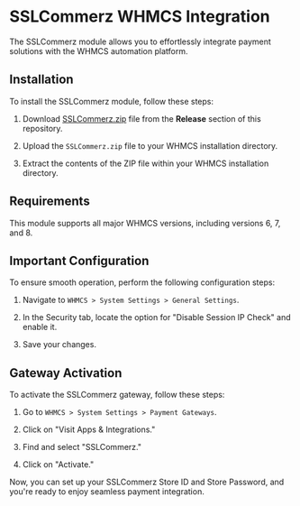 # SSLCommerz WHMCS Integration

The SSLCommerz module allows you to effortlessly integrate payment solutions with the WHMCS automation platform.

## Installation

To install the SSLCommerz module, follow these steps:

1. Download [SSLCommerz.zip](https://github.com/rtraselbd/SSLCommerzWHMCS/releases/download/1.0.1/SSLCommerz.zip) file from the **Release** section of this repository.

2. Upload the `SSLCommerz.zip` file to your WHMCS installation directory.

3. Extract the contents of the ZIP file within your WHMCS installation directory.

## Requirements

This module supports all major WHMCS versions, including versions 6, 7, and 8.

## Important Configuration

To ensure smooth operation, perform the following configuration steps:

1. Navigate to `WHMCS > System Settings > General Settings`.

2. In the Security tab, locate the option for "Disable Session IP Check" and enable it.

3. Save your changes.

## Gateway Activation

To activate the SSLCommerz gateway, follow these steps:

1. Go to `WHMCS > System Settings > Payment Gateways`.

2. Click on "Visit Apps & Integrations."

3. Find and select "SSLCommerz."

4. Click on "Activate."

Now, you can set up your SSLCommerz Store ID and Store Password, and you're ready to enjoy seamless payment integration.